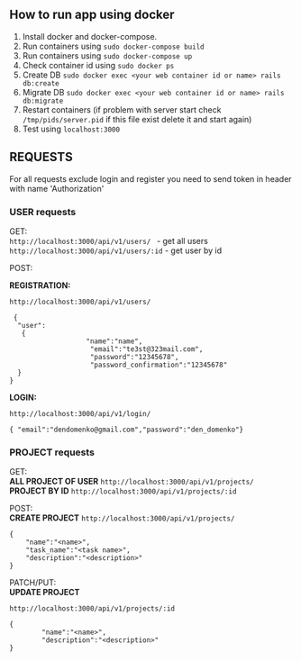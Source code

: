 ## How to run app using docker

1. Install docker and docker-compose.
2. Run containers using ```sudo docker-compose build```
3. Run containers using ```sudo docker-compose up```
4. Check container id using ```sudo docker ps```
5. Create DB ```sudo docker exec <your web container id or name> rails db:create```
6. Migrate DB ```sudo docker exec <your web container id or name> rails db:migrate```
7. Restart containers (if problem with server start check ```/tmp/pids/server.pid``` if this file exist delete it and start again)
8. Test using ```localhost:3000```


## REQUESTS
For all requests exclude login and register you need to send token in header with name 'Authorization'

### USER requests

GET:<br>
```http://localhost:3000/api/v1/users/ ``` - get all users <br>
`http://localhost:3000/api/v1/users/:id` - get user by id

POST:

**REGISTRATION:**

```http://localhost:3000/api/v1/users/```
```
 {
  "user":
   { 
                   "name":"name",
                    "email":"te3st@323mail.com",
                    "password":"12345678",
                    "password_confirmation":"12345678"
  }
}
```

**LOGIN:**

```http://localhost:3000/api/v1/login/```
```
{ "email":"dendomenko@gmail.com","password":"den_domenko"}
```

### PROJECT requests

GET:<br>
**ALL PROJECT OF USER**
```http://localhost:3000/api/v1/projects/```<br>
**PROJECT BY ID**
```http://localhost:3000/api/v1/projects/:id``` <br>

POST:<br>
**CREATE PROJECT** ```http://localhost:3000/api/v1/projects/```
```
{
    "name":"<name>",
    "task_name":"<task name>",
    "description":"<description>"
}
```

PATCH/PUT:<br>
**UPDATE PROJECT**

```http://localhost:3000/api/v1/projects/:id```
```
{
        "name":"<name>",
        "description":"<description>"
}
```
